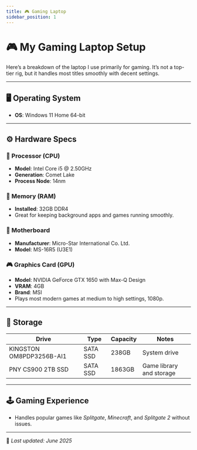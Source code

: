 ```yaml
---
title: 🎮 Gaming Laptop
sidebar_position: 1
---
```

# 🎮 My Gaming Laptop Setup

Here’s a breakdown of the laptop I use primarily for gaming. It’s not a top-tier rig, but it handles most titles smoothly with decent settings.

---

## 🖥️ Operating System

- **OS**: Windows 11 Home 64-bit

---

## ⚙️ Hardware Specs

### 🔧 Processor (CPU)

- **Model**: Intel Core i5 @ 2.50GHz  
- **Generation**: Comet Lake  
- **Process Node**: 14nm

### 🧠 Memory (RAM)

- **Installed**: 32GB DDR4  
- Great for keeping background apps and games running smoothly.

### 🧩 Motherboard

- **Manufacturer**: Micro-Star International Co. Ltd.  
- **Model**: MS-16R5 (U3E1)

### 🎮 Graphics Card (GPU)

- **Model**: NVIDIA GeForce GTX 1650 with Max-Q Design  
- **VRAM**: 4GB  
- **Brand**: MSI  
- Plays most modern games at medium to high settings, 1080p.

---

## 💾 Storage

| Drive | Type | Capacity | Notes |
|-------|------|----------|-------|
| KINGSTON OM8PDP3256B-AI1 | SATA SSD | 238GB | System drive |
| PNY CS900 2TB SSD        | SATA SSD | 1863GB | Game library and storage |

---

## 🕹️ Gaming Experience

- Handles popular games like _Splitgate_, _Minecraft_, and _Splitgate 2_ without issues.

---

📅 _Last updated: June 2025_